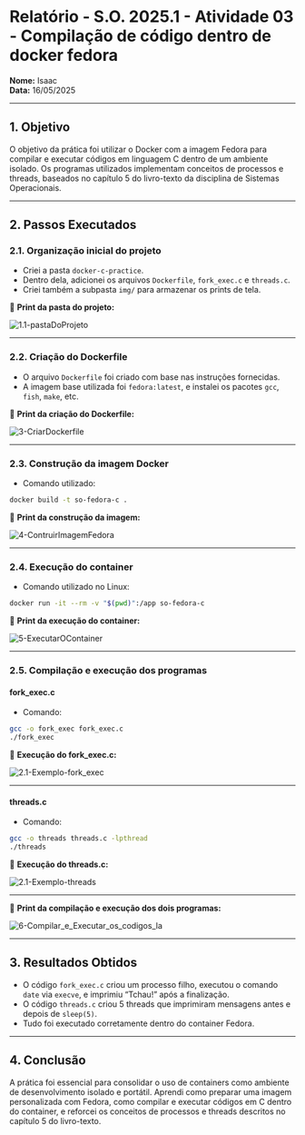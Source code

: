 # Relatório - S.O. 2025.1 - Atividade 03 - Compilação de código dentro de docker fedora

**Nome:** Isaac  
**Data:** 16/05/2025  

---

## 1. Objetivo

O objetivo da prática foi utilizar o Docker com a imagem Fedora para compilar e executar códigos em linguagem C dentro de um ambiente isolado. Os programas utilizados implementam conceitos de processos e threads, baseados no capítulo 5 do livro-texto da disciplina de Sistemas Operacionais.

---

## 2. Passos Executados

### 2.1. Organização inicial do projeto

- Criei a pasta `docker-c-practice`.
- Dentro dela, adicionei os arquivos `Dockerfile`, `fork_exec.c` e `threads.c`.
- Criei também a subpasta `img/` para armazenar os prints de tela.

📸 **Print da pasta do projeto:**

![1.1-pastaDoProjeto](img/1.1-pastaDoProjeto.png)

---

### 2.2. Criação do Dockerfile

- O arquivo `Dockerfile` foi criado com base nas instruções fornecidas.
- A imagem base utilizada foi `fedora:latest`, e instalei os pacotes `gcc`, `fish`, `make`, etc.

📸 **Print da criação do Dockerfile:**

![3-CriarDockerfile](img/3-CriarDockerfile.png)

---

### 2.3. Construção da imagem Docker

- Comando utilizado:
```bash
docker build -t so-fedora-c .
````

📸 **Print da construção da imagem:**

![4-ContruirImagemFedora](img/4-ContruirImagemFedora.png)

---

### 2.4. Execução do container

* Comando utilizado no Linux:

```bash
docker run -it --rm -v "$(pwd)":/app so-fedora-c
```

📸 **Print da execução do container:**

![5-ExecutarOContainer](img/5-ExecutarOContainer.png)

---

### 2.5. Compilação e execução dos programas

#### fork\_exec.c

* Comando:

```bash
gcc -o fork_exec fork_exec.c
./fork_exec
```

📸 **Execução do fork\_exec.c:**

![2.1-Exemplo-fork\_exec](img/2.1-Exemplo-fork_exec.png)

---

#### threads.c

* Comando:

```bash
gcc -o threads threads.c -lpthread
./threads
```

📸 **Execução do threads.c:**

![2.1-Exemplo-threads](img/2.1-Exemplo-threads.png)

---

📸 **Print da compilação e execução dos dois programas:**

![6-Compilar\_e\_Executar\_os\_codigos\_la](img/6-Compilar_e_Executar_os_codigos_la.png)

---

## 3. Resultados Obtidos

* O código `fork_exec.c` criou um processo filho, executou o comando `date` via `execve`, e imprimiu “Tchau!” após a finalização.
* O código `threads.c` criou 5 threads que imprimiram mensagens antes e depois de `sleep(5)`.
* Tudo foi executado corretamente dentro do container Fedora.

---

## 4. Conclusão

A prática foi essencial para consolidar o uso de containers como ambiente de desenvolvimento isolado e portátil. Aprendi como preparar uma imagem personalizada com Fedora, como compilar e executar códigos em C dentro do container, e reforcei os conceitos de processos e threads descritos no capítulo 5 do livro-texto.
